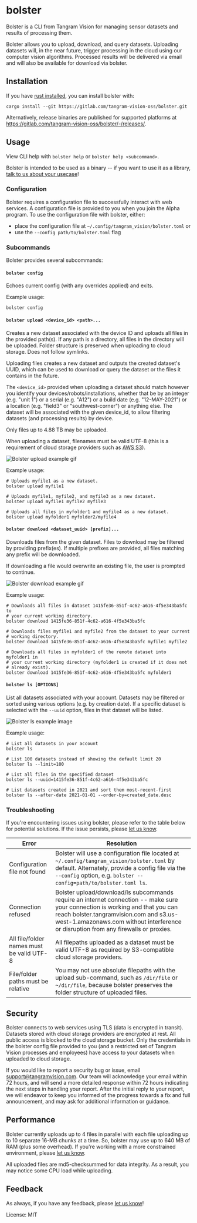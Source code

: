 # bolster

Bolster is a CLI from Tangram Vision for managing sensor datasets and
results of processing them.

Bolster allows you to upload, download, and query datasets. Uploading
datasets will, in the near future, trigger processing in the cloud using our
computer vision algorithms. Processed results will be delivered via email
and will also be available for download via bolster.

## Installation

If you have [rust installed](https://rustup.rs/), you can install bolster
with:

```shell
cargo install --git https://gitlab.com/tangram-vision-oss/bolster.git
```

Alternatively, release binaries are published for supported platforms at
<https://gitlab.com/tangram-vision-oss/bolster/-/releases/>.

## Usage

View CLI help with `bolster help` or `bolster help <subcommand>`.

Bolster is intended to be used as a binary -- if you want to use it as a
library, [talk to us about your
usecase](https://tangram-vision.canny.io)!

### Configuration

Bolster requires a configuration file to successfully interact with web
services. A configuration file is provided to you when you join the Alpha
program. To use the configuration file with bolster, either:
- place the configuration file at `~/.config/tangram_vision/bolster.toml` or
- use the `--config path/to/bolster.toml` flag

### Subcommands

Bolster provides several subcommands:

#### `bolster config`

Echoes current config (with any overrides applied) and exits.

Example usage:

```shell
bolster config
```
#### `bolster upload <device_id> <path>...`

Creates a new dataset associated with the device ID and uploads all files in
the provided path(s). If any path is a directory, all files in the directory
will be uploaded. Folder structure is preserved when uploading to cloud
storage. Does not follow symlinks.

Uploading files creates a new dataset and outputs the created dataset's
UUID, which can be used to download or query the dataset or the files it
contains in the future.

The `<device_id>` provided when uploading a dataset should match however you
identify your devices/robots/installations, whether that be by an integer
(e.g. "unit 1") or a serial (e.g. "A12") or a build date (e.g.
"12-MAY-2021") or a location (e.g. "field3" or "southwest-corner") or
anything else. The dataset will be associated with the given device_id, to
allow filtering datasets (and processing results) by device.

Only files up to 4.88 TB may be uploaded.

When uploading a dataset, filenames must be valid UTF-8 (this is a
requirement of cloud storage providers such as [AWS
S3](https://docs.aws.amazon.com/AmazonS3/latest/userguide/object-keys.html)).

![Bolster upload example gif](https://tangram-vision-oss.gitlab.io/bolster/assets/bolster-upload.gif)

Example usage:

```shell
# Uploads myfile1 as a new dataset.
bolster upload myfile1

# Uploads myfile1, myfile2, and myfile3 as a new dataset.
bolster upload myfile1 myfile2 myfile3

# Uploads all files in myfolder1 and myfile4 as a new dataset.
bolster upload myfolder1 myfolder2/myfile4
```

#### `bolster download <dataset_uuid> [prefix]...`

Downloads files from the given dataset. Files to download may be filtered by
providing prefix(es). If multiple prefixes are provided, all files matching
any prefix will be downloaded.

If downloading a file would overwrite an existing file, the user is prompted
to continue.

![Bolster download example gif](https://tangram-vision-oss.gitlab.io/bolster/assets/bolster-download.gif)

Example usage:

```shell
# Downloads all files in dataset 1415fe36-851f-4c62-a616-4f5e343ba5fc to
# your current working directory.
bolster download 1415fe36-851f-4c62-a616-4f5e343ba5fc

# Downloads files myfile1 and myfile2 from the dataset to your current
# working directory.
bolster download 1415fe36-851f-4c62-a616-4f5e343ba5fc myfile1 myfile2

# Downloads all files in myfolder1 of the remote dataset into myfolder1 in
# your current working directory (myfolder1 is created if it does not
# already exist).
bolster download 1415fe36-851f-4c62-a616-4f5e343ba5fc myfolder1
```

#### `bolster ls [OPTIONS]`

List all datasets associated with your account. Datasets may be filtered or
sorted using various options (e.g. by creation date). If a specific dataset
is selected with the `--uuid` option, files in that dataset will be listed.

![Bolster ls example image](https://tangram-vision-oss.gitlab.io/bolster/assets/bolster-ls.png)

Example usage:

```shell
# List all datasets in your account
bolster ls

# List 100 datasets instead of showing the default limit 20
bolster ls --limit=100

# List all files in the specified dataset
bolster ls --uuid=1415fe36-851f-4c62-a616-4f5e343ba5fc

# List datasets created in 2021 and sort them most-recent-first
bolster ls --after-date 2021-01-01 --order-by=created_date.desc
```

### Troubleshooting

If you're encountering issues using bolster, please refer to the table below
for potential solutions. If the issue persists, please [let us
know](https://tangram-vision.canny.io).

| Error | Resolution |
|-|-|
| Configuration file not found | Bolster will use a configuration file located at `~/.config/tangram_vision/bolster.toml` by default. Alternately, provide a config file via the `--config` option, e.g. `bolster --config=path/to/bolster.toml ls`. |
| Connection refused | Bolster upload/download/ls subcommands require an internet connection -- make sure your connection is working and that you can reach bolster.tangramvision.com and s3.us-west-1.amazonaws.com without interference or disruption from any firewalls or proxies. |
| All file/folder names must be valid UTF-8 | All filepaths uploaded as a dataset must be valid UTF-8 as required by S3-compatible cloud storage providers. |
| File/folder paths must be relative | You may not use absolute filepaths with the upload sub-command, such as `/dir/file` or `~/dir/file`, because bolster preserves the folder structure of uploaded files. |

## Security

Bolster connects to web services using TLS (data is encrypted in transit).
Datasets stored with cloud storage providers are encrypted at rest. All
public access is blocked to the cloud storage bucket. Only the credentials
in the bolster config file provided to you (and a restricted set of Tangram
Vision processes and employees) have access to your datasets when uploaded
to cloud storage.

If you would like to report a security bug or issue, email
[support@tangramvision.com](mailto:support@tangramvision.com). Our team will
acknowledge your email within 72 hours, and will send a more detailed
response within 72 hours indicating the next steps in handling your report.
After the initial reply to your report, we will endeavor to keep you
informed of the progress towards a fix and full announcement, and may ask
for additional information or guidance.

## Performance

Bolster currently uploads up to 4 files in parallel with each file uploading
up to 10 separate 16-MB chunks at a time. So, bolster may use up to 640 MB
of RAM (plus some overhead). If you're working with a more constrained
environment, please [let us know](https://tangram-vision.canny.io).

All uploaded files are md5-checksummed for data integrity. As a result, you
may notice some CPU load while uploading.

## Feedback

As always, if you have any feedback, please [let us
know](https://tangram-vision.canny.io/)!

License: MIT
